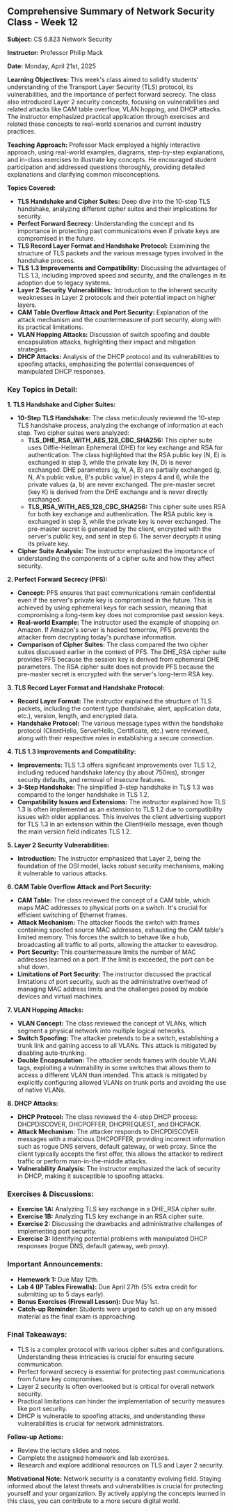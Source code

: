 ## Comprehensive Summary of Network Security Class - Week 12

**Subject:** CS 6.823 Network Security

**Instructor:** Professor Philip Mack

**Date:** Monday, April 21st, 2025

**Learning Objectives:** This week's class aimed to solidify students' understanding of the Transport Layer Security (TLS) protocol, its vulnerabilities, and the importance of perfect forward secrecy.  The class also introduced Layer 2 security concepts, focusing on vulnerabilities and related attacks like CAM table overflow, VLAN hopping, and DHCP attacks. The instructor emphasized practical application through exercises and related these concepts to real-world scenarios and current industry practices.

**Teaching Approach:** Professor Mack employed a highly interactive approach, using real-world examples, diagrams, step-by-step explanations, and in-class exercises to illustrate key concepts. He encouraged student participation and addressed questions thoroughly, providing detailed explanations and clarifying common misconceptions.

**Topics Covered:**

* **TLS Handshake and Cipher Suites:** Deep dive into the 10-step TLS handshake, analyzing different cipher suites and their implications for security.
* **Perfect Forward Secrecy:** Understanding the concept and its importance in protecting past communications even if private keys are compromised in the future.
* **TLS Record Layer Format and Handshake Protocol:** Examining the structure of TLS packets and the various message types involved in the handshake process.
* **TLS 1.3 Improvements and Compatibility:** Discussing the advantages of TLS 1.3, including improved speed and security, and the challenges in its adoption due to legacy systems.
* **Layer 2 Security Vulnerabilities:** Introduction to the inherent security weaknesses in Layer 2 protocols and their potential impact on higher layers.
* **CAM Table Overflow Attack and Port Security:** Explanation of the attack mechanism and the countermeasure of port security, along with its practical limitations.
* **VLAN Hopping Attacks:** Discussion of switch spoofing and double encapsulation attacks, highlighting their impact and mitigation strategies.
* **DHCP Attacks:** Analysis of the DHCP protocol and its vulnerabilities to spoofing attacks, emphasizing the potential consequences of manipulated DHCP responses.


### Key Topics in Detail:

**1. TLS Handshake and Cipher Suites:**

* **10-Step TLS Handshake:** The class meticulously reviewed the 10-step TLS handshake process, analyzing the exchange of information at each step. Two cipher suites were analyzed:
    * **TLS_DHE_RSA_WITH_AES_128_CBC_SHA256:** This cipher suite uses Diffie-Hellman Ephemeral (DHE) for key exchange and RSA for authentication. The class highlighted that the RSA public key (N, E) is exchanged in step 3, while the private key (N, D) is never exchanged. DHE parameters (g, N, A, B) are partially exchanged (g, N, A's public value, B's public value) in steps 4 and 6, while the private values (a, b) are never exchanged.  The pre-master secret (key K) is derived from the DHE exchange and is never directly exchanged.
    * **TLS_RSA_WITH_AES_128_CBC_SHA256:** This cipher suite uses RSA for both key exchange and authentication.  The RSA public key is exchanged in step 3, while the private key is never exchanged.  The pre-master secret is generated by the client, encrypted with the server's public key, and sent in step 6. The server decrypts it using its private key.
* **Cipher Suite Analysis:** The instructor emphasized the importance of understanding the components of a cipher suite and how they affect security.

**2. Perfect Forward Secrecy (PFS):**

* **Concept:** PFS ensures that past communications remain confidential even if the server's private key is compromised in the future.  This is achieved by using ephemeral keys for each session, meaning that compromising a long-term key does not compromise past session keys.
* **Real-world Example:** The instructor used the example of shopping on Amazon. If Amazon's server is hacked tomorrow, PFS prevents the attacker from decrypting today's purchase information.
* **Comparison of Cipher Suites:** The class compared the two cipher suites discussed earlier in the context of PFS.  The DHE_RSA cipher suite provides PFS because the session key is derived from ephemeral DHE parameters.  The RSA cipher suite does not provide PFS because the pre-master secret is encrypted with the server's long-term RSA key.

**3. TLS Record Layer Format and Handshake Protocol:**

* **Record Layer Format:** The instructor explained the structure of TLS packets, including the content type (handshake, alert, application data, etc.), version, length, and encrypted data.
* **Handshake Protocol:** The various message types within the handshake protocol (ClientHello, ServerHello, Certificate, etc.) were reviewed, along with their respective roles in establishing a secure connection.

**4. TLS 1.3 Improvements and Compatibility:**

* **Improvements:** TLS 1.3 offers significant improvements over TLS 1.2, including reduced handshake latency (by about 750ms), stronger security defaults, and removal of insecure features.
* **3-Step Handshake:** The simplified 3-step handshake in TLS 1.3 was compared to the longer handshake in TLS 1.2.
* **Compatibility Issues and Extensions:**  The instructor explained how TLS 1.3 is often implemented as an extension to TLS 1.2 due to compatibility issues with older appliances. This involves the client advertising support for TLS 1.3 in an extension within the ClientHello message, even though the main version field indicates TLS 1.2.

**5. Layer 2 Security Vulnerabilities:**

* **Introduction:**  The instructor emphasized that Layer 2, being the foundation of the OSI model, lacks robust security mechanisms, making it vulnerable to various attacks.

**6. CAM Table Overflow Attack and Port Security:**

* **CAM Table:** The class reviewed the concept of a CAM table, which maps MAC addresses to physical ports on a switch.  It's crucial for efficient switching of Ethernet frames.
* **Attack Mechanism:** The attacker floods the switch with frames containing spoofed source MAC addresses, exhausting the CAM table's limited memory. This forces the switch to behave like a hub, broadcasting all traffic to all ports, allowing the attacker to eavesdrop.
* **Port Security:** This countermeasure limits the number of MAC addresses learned on a port.  If the limit is exceeded, the port can be shut down.
* **Limitations of Port Security:** The instructor discussed the practical limitations of port security, such as the administrative overhead of managing MAC address limits and the challenges posed by mobile devices and virtual machines.

**7. VLAN Hopping Attacks:**

* **VLAN Concept:** The class reviewed the concept of VLANs, which segment a physical network into multiple logical networks.
* **Switch Spoofing:** The attacker pretends to be a switch, establishing a trunk link and gaining access to all VLANs.  This attack is mitigated by disabling auto-trunking.
* **Double Encapsulation:** The attacker sends frames with double VLAN tags, exploiting a vulnerability in some switches that allows them to access a different VLAN than intended. This attack is mitigated by explicitly configuring allowed VLANs on trunk ports and avoiding the use of native VLANs.

**8. DHCP Attacks:**

* **DHCP Protocol:** The class reviewed the 4-step DHCP process: DHCPDISCOVER, DHCPOFFER, DHCPREQUEST, and DHCPACK.
* **Attack Mechanism:** The attacker responds to DHCPDISCOVER messages with a malicious DHCPOFFER, providing incorrect information such as rogue DNS servers, default gateway, or web proxy.  Since the client typically accepts the first offer, this allows the attacker to redirect traffic or perform man-in-the-middle attacks.
* **Vulnerability Analysis:** The instructor emphasized the lack of security in DHCP, making it susceptible to spoofing attacks.


### Exercises & Discussions:

* **Exercise 1A:** Analyzing TLS key exchange in a DHE_RSA cipher suite.
* **Exercise 1B:** Analyzing TLS key exchange in an RSA cipher suite.
* **Exercise 2:** Discussing the drawbacks and administrative challenges of implementing port security.
* **Exercise 3:** Identifying potential problems with manipulated DHCP responses (rogue DNS, default gateway, web proxy).

### Important Announcements:

* **Homework 1:** Due May 12th.
* **Lab 4 (IP Tables Firewalls):** Due April 27th (5% extra credit for submitting up to 5 days early).
* **Bonus Exercises (Firewall Lesson):** Due May 1st.
* **Catch-up Reminder:** Students were urged to catch up on any missed material as the final exam is approaching.

### Final Takeaways:

* TLS is a complex protocol with various cipher suites and configurations. Understanding these intricacies is crucial for ensuring secure communication.
* Perfect forward secrecy is essential for protecting past communications from future key compromises.
* Layer 2 security is often overlooked but is critical for overall network security.
* Practical limitations can hinder the implementation of security measures like port security.
* DHCP is vulnerable to spoofing attacks, and understanding these vulnerabilities is crucial for network administrators.

**Follow-up Actions:**

* Review the lecture slides and notes.
* Complete the assigned homework and lab exercises.
* Research and explore additional resources on TLS and Layer 2 security.

**Motivational Note:** Network security is a constantly evolving field. Staying informed about the latest threats and vulnerabilities is crucial for protecting yourself and your organization. By actively applying the concepts learned in this class, you can contribute to a more secure digital world.